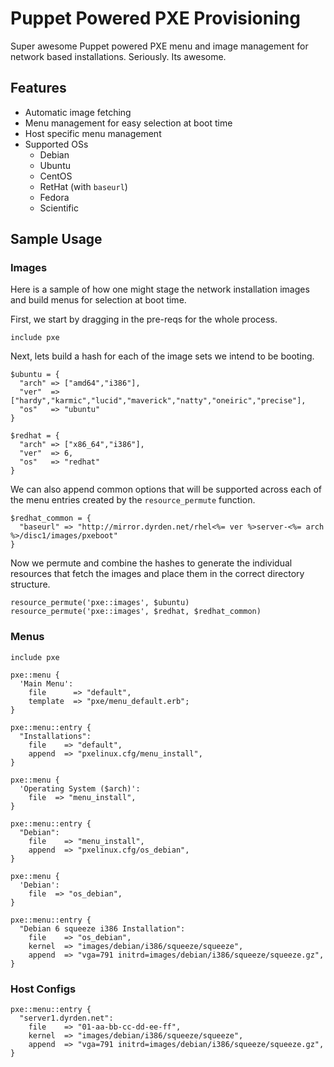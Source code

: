 # Puppet Powered PXE Provisioning

Super awesome Puppet powered PXE menu and image management for network based
installations.  Seriously.  Its awesome.

Features
--------
  * Automatic image fetching
  * Menu management for easy selection at boot time
  * Host specific menu management
  * Supported OSs
    * Debian
    * Ubuntu
    * CentOS
    * RetHat (with `baseurl`)
    * Fedora
    * Scientific

## Sample Usage

### Images

Here is a sample of how one might stage the network installation images and
build menus for selection at boot time.

First, we start by dragging in the pre-reqs for the whole process.

    include pxe

Next, lets build a hash for each of the image sets we intend to be booting.

    $ubuntu = {
      "arch" => ["amd64","i386"],
      "ver"  => ["hardy","karmic","lucid","maverick","natty","oneiric","precise"],
      "os"   => "ubuntu"
    }

    $redhat = {
      "arch" => ["x86_64","i386"],
      "ver"  => 6,
      "os"   => "redhat"
    }

We can also append common options that will be supported across each of the
menu entries created by the `resource_permute` function.

    $redhat_common = {
      "baseurl" => "http://mirror.dyrden.net/rhel<%= ver %>server-<%= arch %>/disc1/images/pxeboot"
    }

Now we permute and combine the hashes to generate the individual resources that
fetch the images and place them in the correct directory structure.

    resource_permute('pxe::images', $ubuntu)
    resource_permute('pxe::images', $redhat, $redhat_common)

### Menus

    include pxe

    pxe::menu {
      'Main Menu':
        file      => "default",
        template  => "pxe/menu_default.erb";
    }

    pxe::menu::entry {
      "Installations":
        file    => "default",
        append  => "pxelinux.cfg/menu_install",
    }

    pxe::menu {
      'Operating System ($arch)':
        file  => "menu_install",
    }

    pxe::menu::entry {
      "Debian":
        file    => "menu_install",
        append  => "pxelinux.cfg/os_debian",
    }

    pxe::menu {
      'Debian':
        file  => "os_debian",
    }

    pxe::menu::entry {
      "Debian 6 squeeze i386 Installation":
        file    => "os_debian",
        kernel  => "images/debian/i386/squeeze/squeeze",
        append  => "vga=791 initrd=images/debian/i386/squeeze/squeeze.gz",
    }


### Host Configs

    pxe::menu::entry {
      "server1.dyrden.net":
        file    => "01-aa-bb-cc-dd-ee-ff",
        kernel  => "images/debian/i386/squeeze/squeeze",
        append  => "vga=791 initrd=images/debian/i386/squeeze/squeeze.gz",
    }

